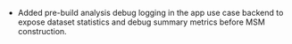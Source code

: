 - Added pre-build analysis debug logging in the app use case backend to expose dataset statistics and debug summary metrics before MSM construction.

